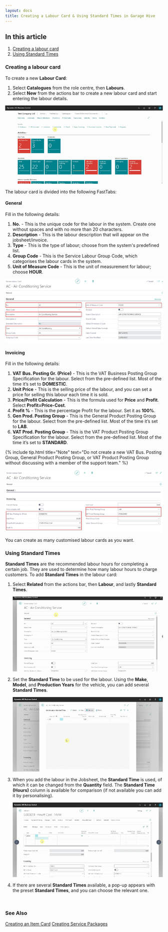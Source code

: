 ```yaml
---
layout: docs
title: Creating a Labour Card & Using Standard Times in Garage Hive 
---
```


## In this article
1. [Creating a labour card](#creating-a-labour-card)
2. [Using Standard Times](#using-standard-times)

### Creating a labour card
To create a new **Labour Card**:
1. Select **Catalogues** from the role centre, then **Labours**.
2. Select **New** from the actions bar to create a new labour card and start entering the labour details.

![](media/garagehive-create-a-labour-card1.gif)

The labour card is divided into the following FastTabs:

#### General
Fill in the following details:
1. **No.** - This is the unique code for the labour in the system. Create one without spaces and with no more than 20 characters.
2. **Description** - This is the labour description that will appear on the jobsheet/invoice.
3. **Type** - This is the type of labour; choose from the system's predefined list.
4. **Group Code**  - This is the Service Labour Group Code, which categorises the labour cards in the system.
5. **Unit of Measure Code** - This is the unit of measurement for labour; choose **HOUR**.

![](media/garagehive-create-a-labour-card2.png)

 #### Invoicing
 Fill in the following details:
 1. **VAT Bus. Posting Gr. (Price)** - This is the VAT Business Posting Group Specification for the labour. Select from the pre-defined list. Most of the time it’s set to **DOMESTIC**.
 2. **Unit Price** -  This is the selling price of the labour, and you can set a price for selling this labour each time it is sold.
 3. **Price/Profit Calculation** - This is the formula used for **Price** and **Profit**. Select **Profit=Price-Cost**.
 4. **Profit %** - This is the percentage Profit for the labour. Set it as **100%**.
 5. **Gen Prod. Posting Group** - This is the General Product Posting Group for the labour. Select from the pre-defined list. Most of the time it’s set to **LAB**.
 6. **VAT Prod. Posting Group** - This is the VAT Product Posting Group Specification for the labour. Select from the pre-defined list. Most of the time it’s set to **STANDARD**.

{% include tip.html title="Note" text="Do not create a new VAT Bus. Posting Group, General Product Posting Group, or VAT Product Posting Group without discussing with a member of the support team." %}

![](media/garagehive-create-a-labour-card3.png)

You can create as many customised labour cards as you want.

### Using Standard Times
**Standard Times** are the recommended labour hours for completing a certain job. They are used to determine how many labour hours to charge customers. To add **Standard Times** in the labour card:
1. Select **Related** from the actions bar, then **Labour**, and lastly **Standard Times**.

   ![](media/garagehive-create-a-labour-card4.gif)

2. Set the **Standard Time** to be used for the labour. Using the **Make**, **Model**, and **Production Years** for the vehicle, you can add several **Standard Times**.

   ![](media/garagehive-create-a-labour-card5.gif)

3. When you add the labour in the Jobsheet, the **Standard Time** is used, of which it can be changed from the **Quantity** field. The **Standard Time (Hours)** column is available for comparison (if not available you can add it by personalising).

   ![](media/garagehive-create-a-labour-card6.gif)

4. If there are several **Standard Times** available, a pop-up appears with the preset **Standard Times**, and you can choose the relevant one.

<br>

### **See Also**

[Creating an Item Card](garagehive-create-an-item-card.html)
[Creating Service Packages](/docs/garagehive-service-packages.html "Creating Service Packages in Garage Hive")
